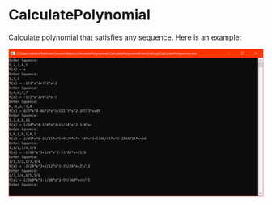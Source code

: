 # CalculatePolynomial
Calculate polynomial that satisfies any sequence. Here is an example:

![Example](https://raw.githubusercontent.com/ZdsAlpha/CalculatePolynomial/master/CalculatePolynomial/TempFiles/1.PNG)

